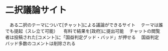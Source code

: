 # 二択議論サイト
　ある二択のテーマについて[チャット]による議論ができるサイト
　テーマは誰でも提起（スレ立て可能）
　有料で結果を[政府]に提出可能
　チャットの閲覧者は投稿された[コメント]に「国益判定グッド・バッド」が押せる
　国益判定バッド多数のコメントは削除される
